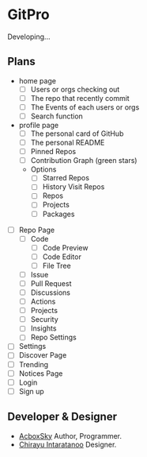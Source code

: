 # GitPro

Developing...

## Plans

- home page
  - [ ] Users or orgs checking out
  - [ ] The repo that recently commit
  - [ ] The Events of each users or orgs
  - [ ] Search function
- profile page
  - [ ] The personal card of GitHub
  - [ ] The personal README
  - [ ] Pinned Repos
  - [ ] Contribution Graph (green stars)
  - Options
    - [ ] Starred Repos
    - [ ] History Visit Repos
    - [ ] Repos
    - [ ] Projects
    - [ ] Packages
- [ ] Repo Page
  - [ ] Code
    - [ ] Code Preview
    - [ ] Code Editor
    - [ ] File Tree
  - [ ] Issue
  - [ ] Pull Request
  - [ ] Discussions
  - [ ] Actions
  - [ ] Projects
  - [ ] Security
  - [ ] Insights
  - [ ] Repo Settings
- [ ] Settings
- [ ] Discover Page
- [ ] Trending
- [ ] Notices Page
- [ ] Login
- [ ] Sign up

## Developer & Designer

- [AcboxSky](https://github.com/sheepbox8646) Author, Programmer.
- [Chirayu Intaratanoo](https://github.com/absolute-tk) Designer.